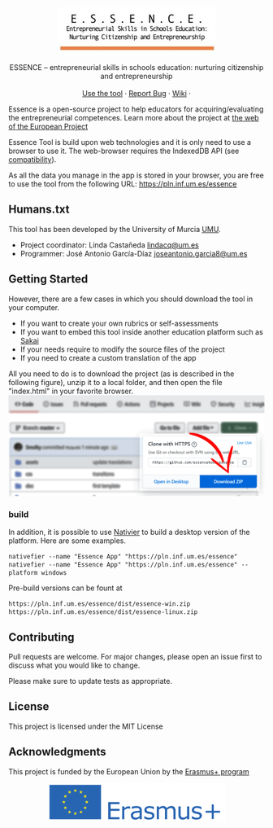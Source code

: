 <!-- PROJECT LOGO -->
<br />
<p align="center">
  <a href="https://www.um.es/essenceeu/tool/Herramienta-ESSENCE.html">
    <img src="img/logo-essence.jpg" alt="Essence logo"/>
  </a>

  <p align="center">
    ESSENCE – entrepreneurial skills in schools education: nurturing citizenship and entrepreneurship
    <br />
    <br />
    <a href="https://pln.inf.um.es/essence">Use the tool</a>
    ·
    <a href="https://github.com/essencetool/essence/issues">Report Bug</a>
    ·
    <a href="https://github.com/essencetool/essence/wiki">Wiki</a>
    ·
  </p>
</p>

Essence is a open-source project to help educators for acquiring/evaluating the entrepreneurial competences. Learn more about the project at [the web of the European Project](https://essenceproject.eu/project-objectives/)

Essence Tool is build upon web technologies and it is only need to use a browser to use it. The web-browser requires the IndexedDB API (see [compatibility](https://caniuse.com/#feat=indexeddb)).

As all the data you manage in the app is stored in your browser, you are free to use the tool from the following URL: https://pln.inf.um.es/essence


## Humans.txt
This tool has been developed by the University of Murcia [UMU](https://www.um.es/).

* Project coordinator: Linda Castañeda <lindacq@um.es>
* Programmer: José Antonio García-Díaz <joseantonio.garcia8@um.es>



## Getting Started
However, there are a few cases in which you should download the tool in your computer. 

* If you want to create your own rubrics or self-assessments
* If you want to embed this tool inside another education platform such as [Sakai](https://www.sakailms.org/)
* If your needs require to modify the source files of the project
* If you need to create a custom translation of the app


All you need to do is to download the project (as is described in the following figure), unzip it to a local folder, and then open the file "index.html" in your favorite browser.
![how-to-download-project](./doc/tutorial-download-tool.png)



### build
In addition, it is possible to use [Nativier](https://github.com/jiahaog/nativefier/blob/master/docs/api.md#platform) to build a desktop version of the platform. Here are some examples. 

```
nativefier --name "Essence App" "https://pln.inf.um.es/essence"
nativefier --name "Essence App" "https://pln.inf.um.es/essence" --platform windows
```

Pre-build versions can be fount at
```
https://pln.inf.um.es/essence/dist/essence-win.zip
https://pln.inf.um.es/essence/dist/essence-linux.zip
```


## Contributing
Pull requests are welcome. For major changes, please open an issue first to discuss what you would like to change.

Please make sure to update tests as appropriate.

## License
This project is licensed under the MIT License

## Acknowledgments
This project is funded by the European Union by the [Erasmus+ program](https://ec.europa.eu/programmes/erasmus-plus/node_en)


<p align="center">
  <img src="img/logo-erasmus.png" alt="Eramus Project"/>
</p>

